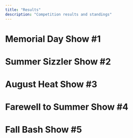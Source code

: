 ```yaml
---
title: "Results"
description: "Competition results and standings"
---
```


# Memorial Day Show #1

# Summer Sizzler Show #2
# August Heat Show #3

# Farewell to Summer Show #4

# Fall Bash Show #5
